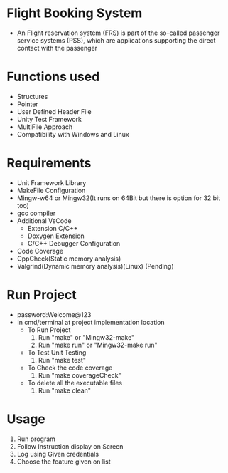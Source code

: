 

# Flight Booking System

* An Flight reservation system (FRS) is part of the so-called passenger
service systems (PSS), which are applications supporting the direct contact with
the passenger



# Functions used
* Structures
* Pointer
* User Defined Header File
* Unity Test Framework
* MultiFile Approach
* Compatibility with Windows and Linux

# Requirements
* Unit Framework Library
* MakeFile Configuration
* Mingw-w64 or Mingw32(It runs on 64Bit but there is option for 32 bit too)
* gcc compiler
* Additional VsCode
  * Extension C/C++ 
  * Doxygen Extension
  * C/C++ Debugger Configuration
* Code Coverage
* CppCheck(Static memory analysis)
* Valgrind(Dynamic memory analysis)(Linux)   (Pending)

# Run Project
* password:Welcome@123
* In cmd/terminal at project implementation location
	* To Run Project
		1. Run "make" or "Mingw32-make"
		2. Run "make run" or "Mingw32-make run"
	* To Test Unit Testing
		1. Run "make test"
	* To Check the code coverage
		1. Run "make coverageCheck"
	* To delete all the executable files
		1. Run "make clean"



# Usage
1. Run program
2. Follow Instruction display on Screen
3. Log using Given credentials
4. Choose the feature given on list

